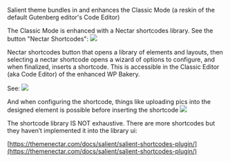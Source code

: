 
Salient theme bundles in and enhances the Classic Mode (a reskin of the default Gutenberg editor's Code Editor)


The Classic Mode is enhanced with a Nectar shortcodes library. See the button "Nectar Shortcodes":
![](OOmXSqH.png)

Nectar shortcodes button that opens a library of elements and layouts, then selecting a nectar shortcode opens a wizard of options to configure, and when finalized, inserts a shortcode. This is accessible in the Classic Editor (aka Code Editor) of the enhanced WP Bakery.

See:
![](wujxZf9.png)

And when configuring the shortcode, things like uploading pics into the designed element is possible before inserting the shortcode
![](0qgnj0L.png)

The shortcode library IS NOT exhaustive. There are more shortcodes but they haven’t implemented it into the library ui:

[https://themenectar.com/docs/salient/salient-shortcodes-plugin/](https://themenectar.com/docs/salient/salient-shortcodes-plugin/)